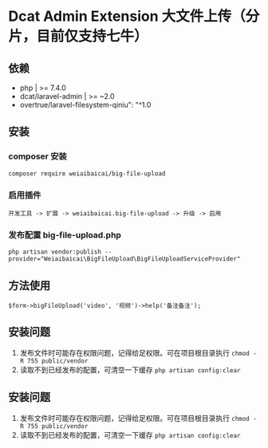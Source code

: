 # Dcat Admin Extension  大文件上传（分片，目前仅支持七牛）


## 依赖

- php  | >= 7.4.0
- dcat/laravel-admin  | >= ~2.0
- overtrue/laravel-filesystem-qiniu": "^1.0


## 安装

### composer 安装

```
composer require weiaibaicai/big-file-upload
```

### 启用插件
```
开发工具 -> 扩展 -> weiaibaicai.big-file-upload -> 升级 -> 启用
```

### 发布配置 big-file-upload.php

```
php artisan vendor:publish --provider="Weiaibaicai\BigFileUpload\BigFileUploadServiceProvider"
```

## 方法使用
```
$form->bigFileUpload('video', '视频')->help('备注备注');
```

## 安装问题
1. 发布文件时可能存在权限问题，记得给足权限。可在项目根目录执行 `chmod -R 755 public/vendor`
2. 读取不到已经发布的配置，可清空一下缓存 `php artisan config:clear`


## 安装问题
1. 发布文件时可能存在权限问题，记得给足权限。可在项目根目录执行 `chmod -R 755 public/vendor`
2. 读取不到已经发布的配置，可清空一下缓存 `php artisan config:clear`